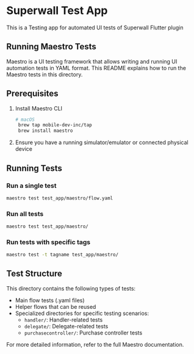 # Superwall Test App

This is a Testing app for automated UI tests of Superwall Flutter plugin

## Running Maestro Tests

Maestro is a UI testing framework that allows writing and running UI automation tests in YAML format. This README explains how to run the Maestro tests in this directory.

## Prerequisites

1. Install Maestro CLI
   ```bash
   # macOS
    brew tap mobile-dev-inc/tap
    brew install maestro
   ```

2. Ensure you have a running simulator/emulator or connected physical device

## Running Tests

### Run a single test

```bash
maestro test test_app/maestro/flow.yaml
```

### Run all tests

```bash
maestro test test_app/maestro/
```

### Run tests with specific tags

```bash
maestro test -t tagname test_app/maestro/
```

## Test Structure

This directory contains the following types of tests:
- Main flow tests (.yaml files)
- Helper flows that can be reused
- Specialized directories for specific testing scenarios:
  - `handler/`: Handler-related tests
  - `delegate/`: Delegate-related tests
  - `purchasecontroller/`: Purchase controller tests


For more detailed information, refer to the full Maestro documentation. 